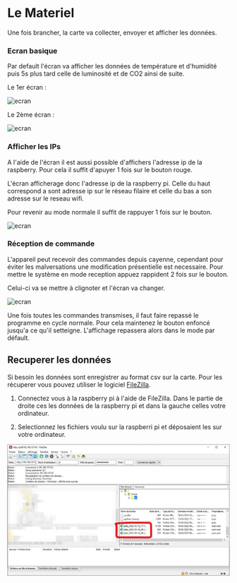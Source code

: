 # Le Materiel

Une fois brancher, la carte va collecter, envoyer et afficher les données.

### Ecran basique

Par default l'écran va afficher les données de température et d'humidité puis 5s plus tard celle de luminosité et de CO2 ainsi de suite.

Le 1er écran :

![ecran](utilisation/ecran1.webp)

Le 2ème écran :

![ecran](utilisation/ecran2.webp)


### Afficher les IPs

A l'aide de l'écran il est aussi possible d'affichers l'adresse ip de la raspberry. Pour cela il suffit d'apuyer 1 fois sur le bouton rouge.

L'écran afficherage donc l'adresse ip de la raspberry pi. Celle du haut correspond a sont adresse ip sur le réseau filaire et celle du bas a son adresse sur le reseau wifi.

Pour revenir au mode normale il suffit de rappuyer 1 fois sur le bouton.


![ecran](utilisation/ecran3.webp)

### Réception de commande

L'appareil peut recevoir des commandes depuis cayenne, cependant pour éviter les malversations une modification présentielle est necessaire. Pour mettre le système en mode reception appuez rappident 2 fois sur le bouton.

Celui-ci va se mettre à clignoter et l'écran va changer.

![ecran](utilisation/ecran4.webp)

Une fois toutes les commandes transmises, il faut faire repassé le programme en cycle normale. Pour cela maintenez le bouton enfoncé jusqu'a ce qu'il setteigne. L'affichage repassera alors dans le mode par défault.



## Recuperer les données 

Si besoin les données sont enregistrer au format csv sur la carte. Pour les récuperer vous pouvez utiliser le logiciel [FileZilla](https://filezilla-project.org/download.php).

1. Connectez vous à la raspberry pi à l'aide de FileZilla. Dans le partie de droite ces les données de la raspberry pi et dans la gauche celles votre ordinateur.

2. Selectionnez les fichiers voulu sur la raspberri pi et déposaient les sur votre ordinateur. 

![wifi](utilisation/filezilla.webp)